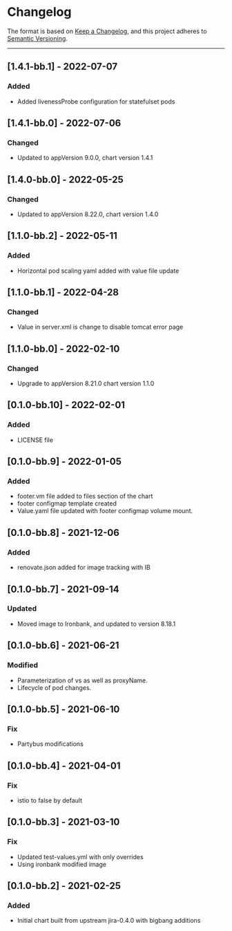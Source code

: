 # Changelog

The format is based on [Keep a Changelog](https://keepachangelog.com/en/1.0.0/), and this project adheres to [Semantic Versioning](https://semver.org/spec/v2.0.0.html).

---
## [1.4.1-bb.1] - 2022-07-07
### Added
- Added livenessProbe configuration for statefulset pods

## [1.4.1-bb.0] - 2022-07-06
### Changed
- Updated to appVersion 9.0.0, chart version 1.4.1

## [1.4.0-bb.0] - 2022-05-25
### Changed
- Updated to appVersion 8.22.0, chart version 1.4.0

## [1.1.0-bb.2] - 2022-05-11
### Added
- Horizontal pod scaling yaml added with value file update

## [1.1.0-bb.1] - 2022-04-28
### Changed
- Value in server.xml is change to disable tomcat error page

## [1.1.0-bb.0] - 2022-02-10
### Changed
- Upgrade to appVersion 8.21.0 chart version 1.1.0

## [0.1.0-bb.10] - 2022-02-01
### Added
- LICENSE file

## [0.1.0-bb.9] - 2022-01-05
### Added
- footer.vm file added to files section of the chart
- footer configmap template created 
- Value.yaml  file updated with footer configmap volume mount.

## [0.1.0-bb.8] - 2021-12-06
### Added
- renovate.json added for image tracking with IB

## [0.1.0-bb.7] - 2021-09-14
### Updated
- Moved image to Ironbank, and updated to version 8.18.1

## [0.1.0-bb.6] - 2021-06-21
### Modified
- Parameterization of vs as well as proxyName. 
- Lifecycle of pod changes.

## [0.1.0-bb.5] - 2021-06-10
### Fix
- Partybus modifications

## [0.1.0-bb.4] - 2021-04-01
### Fix
- istio to false by default

## [0.1.0-bb.3] - 2021-03-10
### Fix
- Updated test-values.yml with only overrides
- Using ironbank modified image

## [0.1.0-bb.2] - 2021-02-25

### Added

- Initial chart built from upstream jira-0.4.0 with bigbang additions
